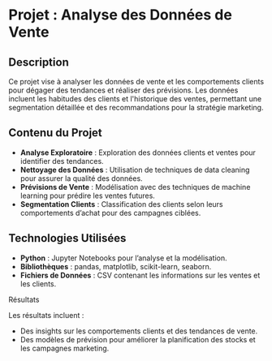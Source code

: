 # Projet : Analyse des Données de Vente

## Description
Ce projet vise à analyser les données de vente et les comportements clients pour dégager des tendances et réaliser des prévisions. Les données incluent les habitudes des clients et l'historique des ventes, permettant une segmentation détaillée et des recommandations pour la stratégie marketing.

## Contenu du Projet
- **Analyse Exploratoire** : Exploration des données clients et ventes pour identifier des tendances.
- **Nettoyage des Données** : Utilisation de techniques de data cleaning pour assurer la qualité des données.
- **Prévisions de Vente** : Modélisation avec des techniques de machine learning pour prédire les ventes futures.
- **Segmentation Clients** : Classification des clients selon leurs comportements d’achat pour des campagnes ciblées.

## Technologies Utilisées
- **Python** : Jupyter Notebooks pour l’analyse et la modélisation.
- **Bibliothèques** : pandas, matplotlib, scikit-learn, seaborn.
- **Fichiers de Données** : CSV contenant les informations sur les ventes et les clients.
   
Résultats

Les résultats incluent :

- Des insights sur les comportements clients et des tendances de vente.
- Des modèles de prévision pour améliorer la planification des stocks et les campagnes marketing.
